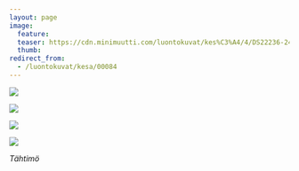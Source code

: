```yaml
---
layout: page
image:
  feature:
  teaser: https://cdn.minimuutti.com/luontokuvat/kes%C3%A4/4/DS22236-245px.jpg
  thumb:
redirect_from:
  - /luontokuvat/kesa/00084
---
```


![](https://cdn.minimuutti.com/luontokuvat/kes%C3%A4/4/DS22232-800px.jpg)

![](https://cdn.minimuutti.com/luontokuvat/kes%C3%A4/4/DS22231-800px.jpg)

![](https://cdn.minimuutti.com/luontokuvat/kes%C3%A4/4/DS22236-800px.jpg)

![](https://cdn.minimuutti.com/luontokuvat/kes%C3%A4/4/DS22237-800px.jpg)

*Tähtimö*
